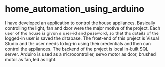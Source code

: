 # home_automation_using_arduino
I have developed an application to control the house appliances. Basically controlling the light, fan and door were the major motive of the project. Each user of the house is given a user-id and password, so that the details of the logged-in user is saved the database. The front-end of this project is Visual Studio and the user needs to log-in using their credentials and then can control the appliances. The backend of the project is local in-built SQL server. Arduino is used as a microcontroller, servo motor as door, brushed motor as fan, led as light.
